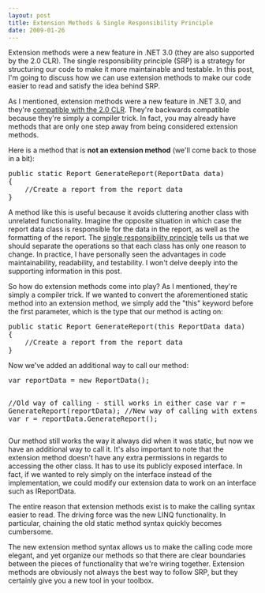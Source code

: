 ```yaml
---
layout: post
title: Extension Methods & Single Responsibility Principle
date: 2009-01-26
---
```


Extension methods were a new feature in .NET 3.0 (they are also supported by the 2.0 CLR). The single responsibility principle (SRP) is a strategy for structuring our code to make it more maintainable and testable. In this post, I'm going to discuss how we can use extension methods to make our code easier to read and satisfy the idea behind SRP.

As I mentioned, extension methods were a new feature in .NET 3.0, and they're [compatible with the 2.0 CLR](http://www.danielmoth.com/Blog/2007/05/using-extension-methods-in-fx-20.html). They're backwards compatible because they're simply a compiler trick. In fact, you may already have methods that are only one step away from being considered extension methods.

Here is a method that is **not an extension method** (we'll come back to those in a bit):

 <div class="wlWriterSmartContent" id="scid:812469c5-0cb0-4c63-8c15-c81123a09de7:16c8c224-06cf-44ce-9c30-00d4ca8bfba3" style="padding-right: 0px; display: inline; padding-left: 0px; float: none; padding-bottom: 0px; margin: 0px; padding-top: 0px"><pre name="code" class="c#">public static Report GenerateReport(ReportData data)
{
	//Create a report from the report data
}</pre></div>

A method like this is useful because it avoids cluttering another class with unrelated functionality. Imagine the opposite situation in which case the report data class is responsible for the data in the report, as well as the formatting of the report. The [single responsibility principle](http://en.wikipedia.org/wiki/Single_responsibility_principle) tells us that we should separate the operations so that each class has only one reason to change. In practice, I have personally seen the advantages in code maintainability, readability, and testability. I won't delve deeply into the supporting information in this post.

So how do extension methods come into play? As I mentioned, they're simply a compiler trick. If we wanted to convert the aforementioned static method into an extension method, we simply add the "this" keyword before the first parameter, which is the type that our method is acting on:

<div class="wlWriterSmartContent" id="scid:812469c5-0cb0-4c63-8c15-c81123a09de7:ec9ec51e-fc7b-4147-b2b4-44e0605aa42e" style="padding-right: 0px; display: inline; padding-left: 0px; padding-bottom: 0px; margin: 0px; padding-top: 0px"><pre name="code" class="c#">public static Report GenerateReport(this ReportData data)
{
	//Create a report from the report data
}</pre></div>

Now we've added an additional way to call our method:

<div class="wlWriterSmartContent" id="scid:812469c5-0cb0-4c63-8c15-c81123a09de7:76b8ace3-072b-42c6-a075-385df63730cc" style="padding-right: 0px; display: inline; padding-left: 0px; padding-bottom: 0px; margin: 0px; padding-top: 0px"><pre name="code" class="c#">var reportData = new ReportData();

//Old way of calling - still works in either case
var r = GenerateReport(reportData);
//New way of calling with extension method
var r = reportData.GenerateReport();</pre></div>

Our method still works the way it always did when it was static, but now we have an additional way to call it. It's also important to note that the extension method doesn't have any extra permissions in regards to accessing the other class. It has to use its publicly exposed interface. In fact, if we wanted to rely simply on the interface instead of the implementation, we could modify our extension data to work on an interface such as IReportData.

The entire reason that extension methods exist is to make the calling syntax easier to read. The driving force was the new LINQ functionality. In particular, chaining the old static method syntax quickly becomes cumbersome.

The new extension method syntax allows us to make the calling code more elegant, and yet organize our methods so that there are clear boundaries between the pieces of functionality that we're wiring together. Extension methods are obviously not always the best way to follow SRP, but they certainly give you a new tool in your toolbox.